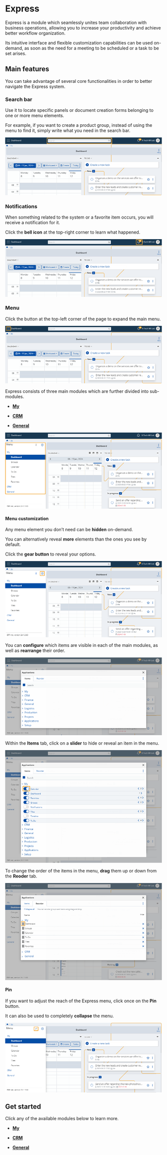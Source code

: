 # Express

Express is a module which seamlessly unites team collaboration with business operations, allowing you to increase your productivity and achieve better workflow organization. 

Its intuitive interface and flexible customization capabilities can be used on-demand, as soon as the need for a meeting to be scheduled or a task to be set arises. 

## Main features

You can take advantage of several core functionalities in order to better navigate the Express system. 
 
### Search bar 

Use it to locate specific panels or document creation forms belonging to one or more menu elements. 

For example, if you want to create a product group, instead of using the menu to find it, simply write what you need in the search bar.

![Express](pictures/Express_search_bar.png)

### Notifications 

When something related to the system or a favorite item occurs, you will receive a notification for it. 

Click the **bell icon** at the top-right corner to learn what happened.

![Express](pictures/Express_notifications.png)

### Menu 

Click the button at the top-left corner of the page to expand the main menu. 

![Express](pictures/Express_menu.png)

Express consists of three main modules which are further divided into sub-modules. 

*	**[My](my/index.md)**

*	**[CRM](crm/index.md)**

*	**[General](general/index.md)**

![Express](pictures/Menu_view.png)

#### Menu customization

Any menu element you don’t need can be **hidden** on-demand. 

You can alternatively reveal **more** elements than the ones you see by default. 

Click the **gear button** to reveal your options.

![Express](pictures/Menu_applications.png)

You can **configure** which items are visible in each of the main modules, as well as **rearrange** their order.

![Express](pictures/Menu_applications_Items.png)
  
Within the **Items** tab, click on a **slider** to hide or reveal an item in the menu.

![Express](pictures/Menu_applications_Items_choose.png)

To change the order of the items in the menu, **drag** them up or down from the **Reoder** tab.

![Express](pictures/Menu_applications_Reorder.png)

#### Pin

If you want to adjust the reach of the Express menu, click once on the **Pin** button. 

It can also be used to completely **collapse** the menu.

![Express](pictures/Menu_pins.png)

## Get started

Click any of the available modules below to learn more.

*	**[My](my/index.md)**

*	**[CRM](crm/index.md)**

*	**[General](general/index.md)**
